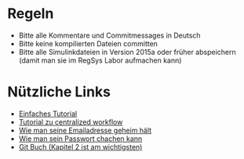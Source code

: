 # Regeln
* Bitte alle Kommentare und Commitmessages in Deutsch
* Bitte keine kompilierten Dateien committen
* Bitte alle Simulinkdateien in Version 2015a oder früher abspeichern (damit man sie im RegSys Labor aufmachen kann)

# Nützliche Links
* [Einfaches Tutorial](https://rogerdudler.github.io/git-guide/index.de.html)
* [Tutorial zu centralized workflow](https://de.atlassian.com/git/tutorials/comparing-workflows/centralized-workflow)
* [Wie man seine Emailadresse geheim hält](https://help.github.com/articles/keeping-your-email-address-private/)
* [Wie man sein Passwort chachen kann](https://help.github.com/articles/caching-your-github-password-in-git/)
* [Git Buch (Kapitel 2 ist am wichtigsten)](https://git-scm.com/book/en/v2)


